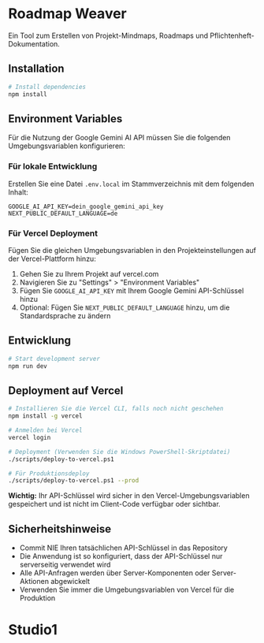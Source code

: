 # Roadmap Weaver

Ein Tool zum Erstellen von Projekt-Mindmaps, Roadmaps und Pflichtenheft-Dokumentation.

## Installation

```bash
# Install dependencies
npm install
```

## Environment Variables

Für die Nutzung der Google Gemini AI API müssen Sie die folgenden Umgebungsvariablen konfigurieren:

### Für lokale Entwicklung

Erstellen Sie eine Datei `.env.local` im Stammverzeichnis mit dem folgenden Inhalt:

```
GOOGLE_AI_API_KEY=dein_google_gemini_api_key
NEXT_PUBLIC_DEFAULT_LANGUAGE=de
```

### Für Vercel Deployment

Fügen Sie die gleichen Umgebungsvariablen in den Projekteinstellungen auf der Vercel-Plattform hinzu:

1. Gehen Sie zu Ihrem Projekt auf vercel.com
2. Navigieren Sie zu "Settings" > "Environment Variables"
3. Fügen Sie `GOOGLE_AI_API_KEY` mit Ihrem Google Gemini API-Schlüssel hinzu
4. Optional: Fügen Sie `NEXT_PUBLIC_DEFAULT_LANGUAGE` hinzu, um die Standardsprache zu ändern

## Entwicklung

```bash
# Start development server
npm run dev
```

## Deployment auf Vercel

```bash
# Installieren Sie die Vercel CLI, falls noch nicht geschehen
npm install -g vercel

# Anmelden bei Vercel
vercel login

# Deployment (Verwenden Sie die Windows PowerShell-Skriptdatei)
./scripts/deploy-to-vercel.ps1

# Für Produktionsdeploy
./scripts/deploy-to-vercel.ps1 --prod
```

**Wichtig:** Ihr API-Schlüssel wird sicher in den Vercel-Umgebungsvariablen gespeichert und ist nicht im Client-Code verfügbar oder sichtbar.

## Sicherheitshinweise

- Commit NIE Ihren tatsächlichen API-Schlüssel in das Repository
- Die Anwendung ist so konfiguriert, dass der API-Schlüssel nur serverseitig verwendet wird
- Alle API-Anfragen werden über Server-Komponenten oder Server-Aktionen abgewickelt
- Verwenden Sie immer die Umgebungsvariablen von Vercel für die Produktion

# Studio1
